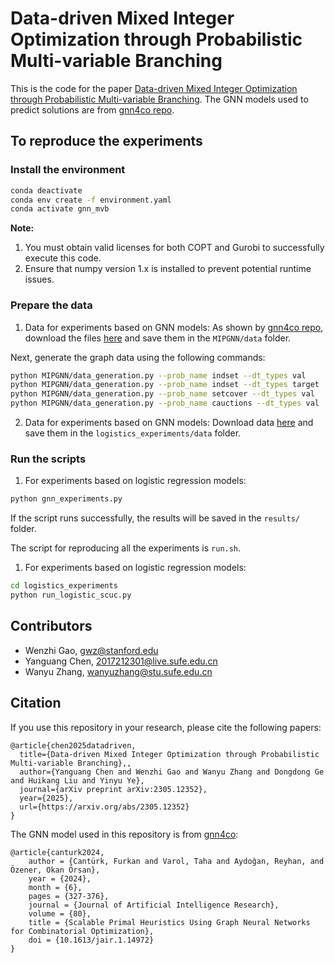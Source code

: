 # Data-driven Mixed Integer Optimization through Probabilistic Multi-variable Branching

This is the code for the paper [Data-driven Mixed Integer Optimization through Probabilistic Multi-variable Branching](https://arxiv.org/abs/2305.12352). The GNN models used to predict solutions are from [gnn4co repo](https://github.com/furkancanturk/gnn4co).

## To reproduce the experiments

### Install the environment
```bash
conda deactivate
conda env create -f environment.yaml
conda activate gnn_mvb
```
**Note:** 
1. You must obtain valid licenses for both COPT and Gurobi to successfully execute this code.
2. Ensure that numpy version 1.x is installed to prevent potential runtime issues.

### Prepare the data

1. Data for experiments based on GNN models:
As shown by [gnn4co repo](https://github.com/furkancanturk/gnn4co), download the files [here](https://drive.google.com/drive/folders/1zunn3_KcgXmiuvN3-y6Jihcr6QDKK1JC) and save them in the `MIPGNN/data` folder.

Next, generate the graph data using the following commands:

```bash
python MIPGNN/data_generation.py --prob_name indset --dt_types val
python MIPGNN/data_generation.py --prob_name indset --dt_types target
python MIPGNN/data_generation.py --prob_name setcover --dt_types val
python MIPGNN/data_generation.py --prob_name cauctions --dt_types val
```

2. Data for experiments based on GNN models:
Download data [here](https://drive.google.com/drive/folders/1JuCc1TpbGkERCjfAlzBltGBzFyrYYDku?usp=sharing) and save them in the `logistics_experiments/data` folder.

### Run the scripts
1. For experiments based on logistic regression models:

```bash
python gnn_experiments.py
```

If the script runs successfully, the results will be saved in the `results/` folder.

The script for reproducing all the experiments is `run.sh`.

1. For experiments based on logistic regression models:
```bash
cd logistics_experiments
python run_logistic_scuc.py
```

## Contributors
- Wenzhi Gao, gwz@stanford.edu
- Yanguang Chen, 2017212301@live.sufe.edu.cn
- Wanyu Zhang, wanyuzhang@stu.sufe.edu.cn

## Citation

If you use this repository in your research, please cite the following papers:

```
@article{chen2025datadriven,
  title={Data-driven Mixed Integer Optimization through Probabilistic Multi-variable Branching},,
  author={Yanguang Chen and Wenzhi Gao and Wanyu Zhang and Dongdong Ge and Huikang Liu and Yinyu Ye},
  journal={arXiv preprint arXiv:2305.12352},
  year={2025},
  url={https://arxiv.org/abs/2305.12352}
}
```

The GNN model used in this repository is from [gnn4co](https://github.com/furkancanturk/gnn4co):
```
@article{canturk2024,
    author = {Cantürk, Furkan and Varol, Taha and Aydoğan, Reyhan, and Özener, Okan Örsan},
    year = {2024},
    month = {6},
    pages = {327-376},
    journal = {Journal of Artificial Intelligence Research},
    volume = {80},
    title = {Scalable Primal Heuristics Using Graph Neural Networks for Combinatorial Optimization},
    doi = {10.1613/jair.1.14972}
}
```